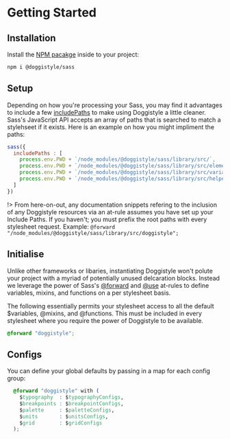 # Getting Started

## Installation

Install the [NPM pacakge](https://www.npmjs.com/package/@doggistyle/sass) inside to your project:

```bash
npm i @doggistyle/sass
```

## Setup

Depending on how you're processing your Sass, you may find it advantages to include a
few [includePaths](https://sass-lang.com/documentation/js-api/interfaces/LegacyStringOptions#includePaths) 
to make using Doggistyle a little cleaner. Sass's JavaScript API accepts an array of paths that is searched to match a stylehseet if it exists. Here is an example on how you might impliment the paths:

```js
sass({
  includePaths : [
    process.env.PWD + `/node_modules/@doggistyle/sass/library/src/`,
    process.env.PWD + `/node_modules/@doggistyle/sass/library/src/elements/`,
    process.env.PWD + `/node_modules/@doggistyle/sass/library/src/variables/`,
    process.env.PWD + `/node_modules/@doggistyle/sass/library/src/helpers/`
  ]    
})
```

!> From here-on-out, any documentation snippets refering to the inclusion of any Doggistyle resources 
via an at-rule assumes you have set up your Include Paths. If you haven't; you must prefix the root
paths with every stylesheet request. Example: `@forward "/node_modules/@doggistyle/sass/library/src/doggistyle";`

## Initialise

Unlike other frameworks or libaries, instantiating Doggistyle won't polute your project
with a myriad of potentially unused delcaration blocks. Instead we leverage the power of Sass's
[@forward](https://sass-lang.com/documentation/at-rules/forward) and [@use](https://sass-lang.com/documentation/at-rules/use)
at-rules to define variables, mixins, and functions on a per stylesheet basis. 

The following essentially permits your stylesheet access
to all the default $variables, @mixins, and @functions. 
This must be included in every stylesheet where you require the power of Doggistyle to be available.


```css
@forward "doggistyle";
```

## Configs

You can define your global defaults by passing in a map for each config group:

```css
  @forward "doggistyle" with (
    $typography  : $typographyConfigs,
    $breakpoints : $breakpointConfigs,
    $palette     : $paletteConfigs,
    $units       : $unitsConfigs,
    $grid        : $gridConfigs
  );
```